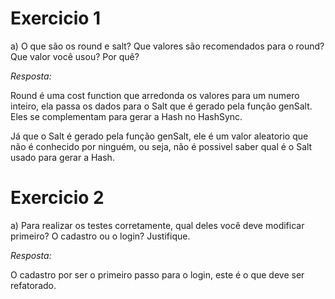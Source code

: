 # Exercicio 1
a) O que são os round e salt? Que valores são recomendados para o round? Que valor você usou? Por quê?

*Resposta:*

Round é uma cost function que arredonda os valores para um numero inteiro, ela passa os dados para o Salt que é gerado pela função genSalt.
Eles se complementam para gerar a Hash no HashSync.

Já que o Salt é gerado pela função genSalt, ele é um valor aleatorio que não é conhecido por ninguém, ou seja, não é possivel saber qual é o Salt usado para gerar a Hash.

# Exercicio 2

a) Para realizar os testes corretamente, qual deles você deve modificar primeiro? O cadastro ou o login? Justifique.

*Resposta:*

O cadastro por ser o primeiro passo para o login, este é o que deve ser refatorado.

